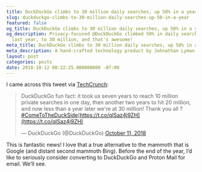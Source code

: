 ```yaml
---
title: DuckDuckGo climbs to 30 million daily searches, up 50% in a year
slug: duckduckgo-climbs-to-30-million-daily-searches-up-50-in-a-year
featured: false
og_title: DuckDuckGo climbs to 30 million daily searches, up 50% in a year – Johnathan.org
og_description: Privacy-focused @DuckDuckGo climbed 50% in daily searches over the
  last year, to 30 million, and that's awesome!
meta_title: DuckDuckGo climbs to 30 million daily searches, up 50% in a year – Johnathan.org
meta_description: A hand-crafted technology product by Johnathan Lyman
layout: post
categories: posts
date: 2018-10-12 08:22:25.000000000 -07:00
---
```


I came across this tweet via [TechCrunch](https://techcrunch.com/2018/10/11/pro-privacy-search-engine-duckduckgo-hits-30m-daily-searches-up-50-in-a-year/):

> DuckDuckGo fun fact: it took us seven years to reach 10 million private searches in one day, then another two years to hit 20 million, and now less than a year later we're at 30 million! Thank you all ? [#ComeToTheDuckSide](https://twitter.com/hashtag/ComeToTheDuckSide?src=hash&ref_src=twsrc%5Etfw)[https://t.co/qlSaz4j9ZH](https://t.co/qlSaz4j9ZH)
> 
> — DuckDuckGo (@DuckDuckGo) [October 11, 2018](https://twitter.com/DuckDuckGo/status/1050382261978324992?ref_src=twsrc%5Etfw)

<script async="" src="https://platform.twitter.com/widgets.js" charset="utf-8"></script>

This is fantastic news! I love that a true alternative to the mammoth that is Google (and distant second mammoth Bing). Before the end of the year, I’d like to seriously consider converting to DuckDuckGo and Proton Mail for email. We’ll see.

